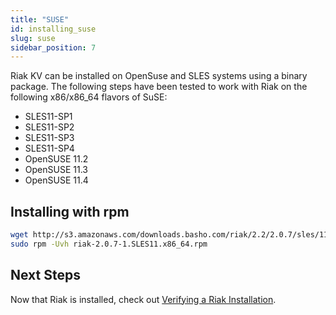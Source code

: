 ```yaml
---
title: "SUSE"
id: installing_suse
slug: suse 
sidebar_position: 7
---
```


[install verify]: ../../setup/installing/verify.md

Riak KV can be installed on OpenSuse and SLES systems using a binary package. The following steps have been tested to work with Riak on
the following x86/x86_64 flavors of SuSE:

* SLES11-SP1
* SLES11-SP2
* SLES11-SP3
* SLES11-SP4
* OpenSUSE 11.2
* OpenSUSE 11.3
* OpenSUSE 11.4

## Installing with rpm

```bash
wget http://s3.amazonaws.com/downloads.basho.com/riak/2.2/2.0.7/sles/11/riak-2.0.7-1.SLES11.x86_64.rpm
sudo rpm -Uvh riak-2.0.7-1.SLES11.x86_64.rpm
```

## Next Steps

Now that Riak is installed, check out [Verifying a Riak Installation][install verify].
